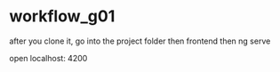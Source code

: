 # workflow_g01

after you clone it,
go into the project folder then frontend
then ng serve

open localhost: 4200 



